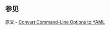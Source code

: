 ## 参见

原文 - [Convert Command-Line Options to YAML]( https://docs.mongodb.com/manual/tutorial/convert-command-line-options-to-yaml/ )

